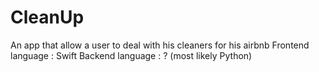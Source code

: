 # CleanUp
An app that allow a user to deal with his cleaners for his airbnb
Frontend language : Swift
Backend language : ? (most likely Python)
